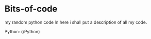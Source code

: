 # Bits-of-code
my random python code
In here i shall put a description of all my code.

Python:
(\Python)
